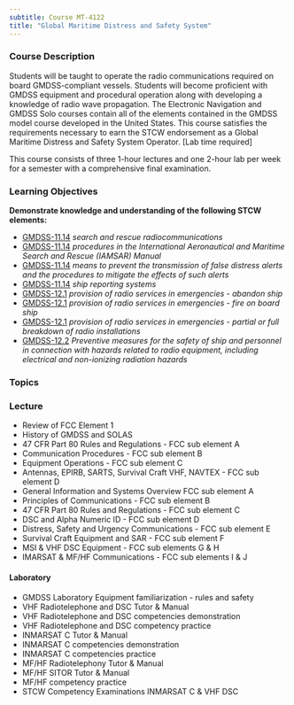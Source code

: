 ```yaml
---
subtitle: Course MT-4122
title: "Global Maritime Distress and Safety System"
---
```


### Course Description

Students will be taught to operate the radio communications required on board GMDSS-compliant vessels. Students will become proficient with GMDSS equipment and procedural operation along with developing a knowledge of radio wave propagation. The Electronic Navigation and GMDSS Solo courses contain all of the elements contained in the GMDSS model course developed in the United States. This course satisfies the requirements necessary to earn the STCW endorsement as a Global Maritime Distress and Safety System Operator. [Lab time required]

This course consists of three 1-hour lectures and one 2-hour lab per week for a semester with a comprehensive final examination.


### Learning Objectives

**Demonstrate knowledge and understanding of the following STCW elements:**

* [GMDSS-11.14]({{site.baseurl}}/tables/42.html#GMDSS-11.14) *search and rescue radiocommunications*
* [GMDSS-11.14]({{site.baseurl}}/tables/42.html#GMDSS-11.14) *procedures in the International Aeronautical and Maritime Search and Rescue (IAMSAR) Manual*
* [GMDSS-11.14]({{site.baseurl}}/tables/42.html#GMDSS-11.14) *means to prevent the transmission of false distress alerts and the procedures to mitigate the effects of such alerts*
* [GMDSS-11.14]({{site.baseurl}}/tables/42.html#GMDSS-11.14) *ship reporting systems*
* [GMDSS-12.1]({{site.baseurl}}/tables/42.html#GMDSS-12.1) *provision of radio services in emergencies - abandon ship*
* [GMDSS-12.1]({{site.baseurl}}/tables/42.html#GMDSS-12.1) *provision of radio services in emergencies - fire on board ship*
* [GMDSS-12.1]({{site.baseurl}}/tables/42.html#GMDSS-12.1) *provision of radio services in emergencies - partial or full breakdown of radio installations*
* [GMDSS-12.2]({{site.baseurl}}/tables/42.html#GMDSS-12.2) *Preventive measures for the safety of ship and personnel in connection with hazards related to radio equipment, including electrical and non-ionizing radiation hazards*


### Topics

### Lecture

* Review of FCC Element 1
* History of GMDSS and SOLAS
* 47 CFR Part 80 Rules and Regulations - FCC sub element A
* Communication Procedures - FCC sub element B
* Equipment Operations - FCC sub element C
* Antennas, EPIRB, SARTS, Survival Craft VHF, NAVTEX - FCC sub element D
* General Information and Systems Overview FCC sub element A
* Principles of Communications - FCC sub element B
* 47 CFR Part 80 Rules and Regulations - FCC sub element C
* DSC and Alpha Numeric ID - FCC sub element D
* Distress, Safety and Urgency Communications - FCC sub element E
* Survival Craft Equipment and SAR - FCC sub element F
* MSI & VHF DSC Equipment - FCC sub elements G & H
* IMARSAT & MF/HF Communications - FCC sub elements I & J

#### Laboratory

* GMDSS Laboratory Equipment familiarization - rules and safety
* VHF Radiotelephone and DSC Tutor & Manual
* VHF Radiotelephone and DSC competencies demonstration
* VHF Radiotelephone and DSC competency practice
* INMARSAT C Tutor & Manual 
* INMARSAT C competencies demonstration
* INMARSAT C competencies practice
* MF/HF Radiotelephony Tutor & Manual 
* MF/HF SITOR Tutor & Manual 
* MF/HF competency practice
* STCW Competency Examinations INMARSAT C & VHF DSC




